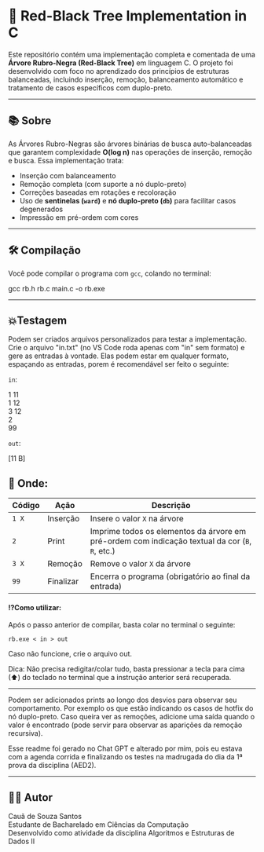 # 🌳 Red-Black Tree Implementation in C

Este repositório contém uma implementação completa e comentada de uma **Árvore Rubro-Negra (Red-Black Tree)** em linguagem C. 
O projeto foi desenvolvido com foco no aprendizado dos princípios de estruturas balanceadas, incluindo inserção, remoção, 
balanceamento automático e tratamento de casos específicos com duplo-preto.

---

## 📚 Sobre

As Árvores Rubro-Negras são árvores binárias de busca auto-balanceadas que garantem complexidade **O(log n)** nas operações de 
inserção, remoção e busca. Essa implementação trata:

- Inserção com balanceamento
- Remoção completa (com suporte a nó duplo-preto)
- Correções baseadas em rotações e recoloração
- Uso de **sentinelas (`ward`)** e **nó duplo-preto (`db`)** para facilitar casos degenerados
- Impressão em pré-ordem com cores

---

## 🛠️ Compilação

Você pode compilar o programa com `gcc`, colando no terminal:

gcc rb.h rb.c main.c -o rb.exe 

---

## 💥Testagem

Podem ser criados arquivos personalizados para testar a implementação.
Crie o arquivo "in.txt" (no VS Code roda apenas com "in" sem formato) e gere as entradas à vontade. Elas podem estar em qualquer 
formato, espaçando as entradas, porem é recomendável ser feito o seguinte:

`in`:

1 11  
1 12  
3 12  
2  
99

`out`:

[11 B] 

## 📘 Onde:

| Código   | Ação                          | Descrição                                                                 |
|----------|-------------------------------|---------------------------------------------------------------------------|
| `1 X`    | Inserção                      | Insere o valor `X` na árvore                                              |
| `2`      | Print                         | Imprime todos os elementos da árvore em pré-ordem com indicação textual da cor (`B`, `R`, etc.) |
| `3 X`    | Remoção                       | Remove o valor `X` da árvore                                              |
| `99`     | Finalizar                     | Encerra o programa (obrigatório ao final da entrada)                      |

#### ⁉Como utilizar:


Após o passo anterior de compilar, basta colar no terminal o seguinte:

`rb.exe < in > out`

Caso não funcione, crie o arquivo out.

Dica: Não precisa redigitar/colar tudo, basta pressionar a tecla para cima (⬆) do teclado no terminal que a instrução anterior
será recuperada.

---

Podem ser adicionados prints ao longo dos desvios para observar seu comportamento. Por exemplo os que estão indicando os casos de hotfix do nó duplo-preto. 
Caso queira ver as remoções, adicione uma saída quando o valor é encontrado (pode servir para observar as aparições da remoção recursiva).

Esse readme foi gerado no Chat GPT e alterado por mim, pois eu estava com a agenda corrida e finalizando os testes na madrugada do dia da 1ª prova da disciplina (AED2).

---

## 🧑‍💻 Autor  
Cauã de Souza Santos  
Estudante de Bacharelado em Ciências da Computação  
Desenvolvido como atividade da disciplina Algoritmos e Estruturas de Dados II

